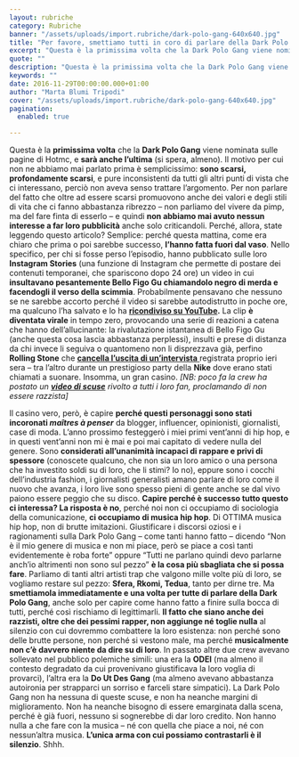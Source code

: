 ```yaml
---
layout: rubriche
category: Rubriche
banner: "/assets/uploads/import.rubriche/dark-polo-gang-640x640.jpg"
title: "Per favore, smettiamo tutti in coro di parlare della Dark Polo Gang"
excerpt: "Questa è la primissima volta che la Dark Polo Gang viene nominata sulle pagine di Hotmc, e sarà anche l’ultima (si spera, almeno). Il motivo per cui non ne abbiamo mai parlato prima è semplicissimo: sono scarsi, profondamente scarsi, e pure inconsistenti da tutti gli altri punti di vista che ci interessano, perciò non aveva [&hellip"
quote: ""
description: "Questa è la primissima volta che la Dark Polo Gang viene nominata sulle pagine di Hotmc, e sarà anche l’ultima (si spera, almeno). Il motivo per cui non ne abbiamo mai parlato prima è semplicissimo: sono scarsi, profondamente scarsi, e pure inconsistenti da tutti gli altri punti di vista che ci interessano, perciò non aveva [&hellip"
keywords: ""
date: 2016-11-29T00:00:00.000+01:00
author: "Marta Blumi Tripodi"
cover: "/assets/uploads/import.rubriche/dark-polo-gang-640x640.jpg"
pagination:
  enabled: true

---
```


Questa è la **primissima volta** che la **Dark Polo Gang** viene nominata sulle pagine di Hotmc, e **sarà anche l’ultima** (si spera, almeno). Il motivo per cui non ne abbiamo mai parlato prima è semplicissimo: **sono scarsi, profondamente scarsi**, e pure inconsistenti da tutti gli altri punti di vista che ci interessano, perciò non aveva senso trattare l’argomento. Per non parlare del fatto che oltre ad essere scarsi promuovono anche dei valori e degli stili di vita che ci fanno abbastanza ribrezzo – non parliamo del vivere da pimp, ma del fare finta di esserlo – e quindi **non abbiamo mai avuto nessun interesse a far loro pubblicità** anche solo criticandoli. Perché, allora, state leggendo questo articolo? Semplice: perché questa mattina, come era chiaro che prima o poi sarebbe successo, **l’hanno fatta fuori dal vaso**. Nello specifico, per chi si fosse perso l’episodio, hanno pubblicato sulle loro **Instagram Stories** (una funzione di Instagram che permette di postare dei contenuti temporanei, che spariscono dopo 24 ore) un video in cui **insultavano pesantemente Bello Figo Gu chiamandolo negro di merda e facendogli il verso della scimmia**. Probabilmente pensavano che nessuno se ne sarebbe accorto perché il video si sarebbe autodistrutto in poche ore, ma qualcuno l’ha salvato e lo ha **[ricondiviso su YouTube](https://www.youtube.com/watch?v=bz2tRWmrHCc&feature=youtu.be).** La clip **è diventata virale** in tempo zero, provocando una serie di reazioni a catena che hanno dell’allucinante: la rivalutazione istantanea di Bello Figo Gu (anche questa cosa lascia abbastanza perplessi), insulti e prese di distanza da chi invece li seguiva o quantomeno non li disprezzava già, perfino **Rolling Stone** che [**cancella l’uscita di un’intervista** ](http://www.rollingstone.it/musica/news-musica/no-dark-polo-gang-stavolta-no-razzisti-mai/2016-11-29/)registrata proprio ieri sera – tra l’altro durante un prestigioso party della **Nike** dove erano stati chiamati a suonare. Insomma, un gran casino. _\[NB: poco fa la crew ha postato un [**video di scuse**](https://www.facebook.com/darkpolo.gang/videos/1774624702788258/) rivolto a tutti i loro fan, proclamando di non essere razzista\]_

Il casino vero, però, è capire **perché questi personaggi sono stati incoronati _maîtres à penser_** da blogger, influencer, opinionisti, giornalisti, case di moda. L’anno prossimo festeggerò i miei primi vent’anni di hip hop, e in questi vent’anni non mi è mai e poi mai capitato di vedere nulla del genere. Sono **considerati all’unanimità incapaci di rappare e privi di spessore** (conoscete qualcuno, che non sia un loro amico o una persona che ha investito soldi su di loro, che li stimi? Io no), eppure sono i cocchi dell’industria fashion, i giornalisti generalisti amano parlare di loro come il nuovo che avanza, i loro live sono spesso pieni di gente anche se dal vivo paiono essere peggio che su disco. **Capire perché è successo tutto questo ci interessa? La risposta è no**, perché noi non ci occupiamo di sociologia della comunicazione, **ci occupiamo di musica hip hop**. Di OTTIMA musica hip hop, non di brutte imitazioni. Giustificare i discorsi oziosi e i ragionamenti sulla Dark Polo Gang – come tanti hanno fatto – dicendo “Non è il mio genere di musica e non mi piace, però se piace a così tanti evidentemente è roba forte” oppure “Tutti ne parlano quindi devo parlarne anch’io altrimenti non sono sul pezzo” **è la cosa più sbagliata che si possa fare**. Parliamo di tanti altri artisti trap che valgono mille volte più di loro, se vogliamo restare sul pezzo: **Sfera, Rkomi, Tedua**, tanto per dirne tre. Ma **smettiamola immediatamente e una volta per tutte di parlare della Dark Polo Gang**, anche solo per capire come hanno fatto a finire sulla bocca di tutti, perché così rischiamo di legittimarli. **Il fatto che siano anche dei razzisti, oltre che dei pessimi rapper, non aggiunge né toglie nulla** al silenzio con cui dovremmo combattere la loro esistenza: non perché sono delle brutte persone, non perché si vestono male, ma perché **musicalmente non c’è davvero niente da dire su di loro**. In passato altre due crew avevano sollevato nel pubblico polemiche simili: una era la **ODEI** (ma almeno il contesto degradato da cui provenivano giustificava la loro voglia di provarci), l’altra era la **Do Ut Des Gang** (ma almeno avevano abbastanza autoironia per strapparci un sorriso e farceli stare simpatici). La Dark Polo Gang non ha nessuna di queste scuse, e non ha neanche margini di miglioramento. Non ha neanche bisogno di essere emarginata dalla scena, perché è già fuori, nessuno si sognerebbe di dar loro credito. Non hanno nulla a che fare con la musica – né con quella che piace a noi, né con nessun’altra musica. **L’unica arma con cui possiamo contrastarli è il silenzio**. Shhh.